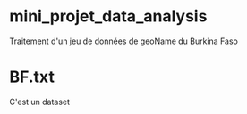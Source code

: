 # mini_projet_data_analysis
Traitement d'un jeu de données de geoName du Burkina Faso
# BF.txt
C'est un dataset
